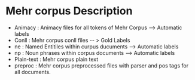 # Mehr corpus Description 
- Animacy : Animacy files for all tokens of Mehr Corpus --> Automatic labels
- Conll : Mehr corpus conll files -- > Gold Labels
- ne : Named Entitiles within curpus ducuments --> Automatic labels
- np : Noun phrases within corpus documents --> Automatic labels
- Plain-text : Mehr corpus plain text
- preproc : Mehr corpus preprocessed files with parser and pos tags for all documents.

